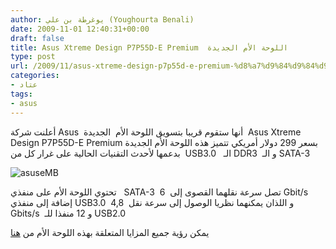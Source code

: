 ```yaml
---
author: يوغرطة بن علي (Youghourta Benali)
date: 2009-11-01 12:40:31+00:00
draft: false
title: Asus Xtreme Design P7P55D-E Premium  اللوحة الأم الجديدة
type: post
url: /2009/11/asus-xtreme-design-p7p55d-e-premium-%d8%a7%d9%84%d9%84%d9%88%d8%ad%d8%a9-%d8%a7%d9%84%d8%a3%d9%85-%d8%a7%d9%84%d8%ac%d8%af%d9%8a%d8%af%d8%a9/
categories:
- عتاد
tags:
- asus
---
```


أعلنت شركة Asus  أنها ستقوم قريبا بتسويق اللوحة الأم  الجديدة  Asus Xtreme Design P7P55D-E Premium بسعر 299 دولار أمريكي
تتميز هذه اللوحة الأم الجديدة بدعمها لأحدث التقنيات الحالية على غرار كل من  USB3.0   الـ DDR3  و الـ SATA-3

![asuseMB](https://www.it-scoop.com/wp-content/uploads/2009/11/asuseMB.jpg)

تحتوي اللوحة الأم على منفذي   SATA-3  تصل سرعة نقلهما القصوى إلى  6 Gbit/s
إضافة إلى منفذي USB3.0  و اللذان يمكنهما نظريا الوصول إلى سرعة نقل  4,8 Gbits/s  و 12 منفذا للـ USB2.0

يمكن رؤية جميع المزايا المتعلقة بهذه اللوحة الأم من [هنا](http://www.asus.com/product.aspx?P_ID=kvkzMAsYAaWQ0z8M&templete=2)
